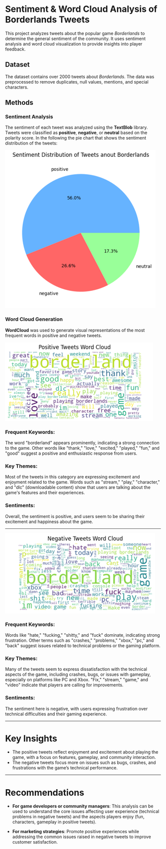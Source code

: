 
# Sentiment & Word Cloud Analysis of Borderlands Tweets

This project analyzes tweets about the popular game *Borderlands* to determine the general sentiment of the community. It uses sentiment analysis and word cloud visualization to provide insights into player feedback.

## Dataset

The dataset contains over 2000 tweets about *Borderlands*. The data was preprocessed to remove duplicates, null values, mentions, and special characters.

## Methods

### Sentiment Analysis
The sentiment of each tweet was analyzed using the **TextBlob** library. Tweets were classified as **positive**, **negative**, or **neutral** based on the polarity score.
In the following the pie chart that shows the sentiment distribution of the tweets:


![](https://github.com/Ftsem/SentimentWordCloudAnalysisOfBorderlandsTweets-NLP-Python/blob/9c571143e5b50f13b9a68d6ee8dc1130afa87d4e/Assets/Screenshot%202025-04-09%20143351.png)

### Word Cloud Generation
**WordCloud** was used to generate visual representations of the most frequent words in positive and negative tweets.



  ![Positive Tweets Word Cloud](https://github.com/Ftsem/SentimentWordCloudAnalysisOfBorderlandsTweets-NLP-Python/blob/9c571143e5b50f13b9a68d6ee8dc1130afa87d4e/Assets/Screenshot%202025-04-09%20143420.png)

  
### Frequent Keywords:
The word "borderland" appears prominently, indicating a strong connection to the game. Other words like "thank," "love," "excited," "played," "fun," and "good" suggest a positive and enthusiastic response from users.

### Key Themes:
Most of the tweets in this category are expressing excitement and enjoyment related to the game. Words such as "stream," "play," "character," and "dlc" (downloadable content) show that users are talking about the game's features and their experiences.

### Sentiments:
Overall, the sentiment is positive, and users seem to be sharing their excitement and happiness about the game.

---
  ![Negative Tweets Word Cloud](https://github.com/Ftsem/SentimentWordCloudAnalysisOfBorderlandsTweets-NLP-Python/blob/9c571143e5b50f13b9a68d6ee8dc1130afa87d4e/Assets/Screenshot%202025-04-09%20143430.png)

### Frequent Keywords:
Words like "hate," "fucking," "shitty," and "fuck" dominate, indicating strong frustration. Other terms such as "crashes," "problems," "xbox," "pc," and "back" suggest issues related to technical problems or the gaming platform.

### Key Themes:
Many of the tweets seem to express dissatisfaction with the technical aspects of the game, including crashes, bugs, or issues with gameplay, especially on platforms like PC and Xbox. "Fix," "stream," "game," and "video" indicate that players are calling for improvements.

### Sentiments:
The sentiment here is negative, with users expressing frustration over technical difficulties and their gaming experience.

---


# Key Insights

- The positive tweets reflect enjoyment and excitement about playing the game, with a focus on features, gameplay, and community interaction.
- The negative tweets focus more on issues such as bugs, crashes, and frustrations with the game’s technical performance.

---

# Recommendations

- **For game developers or community managers**: This analysis can be used to understand the core issues affecting user experience (technical problems in negative tweets) and the aspects players enjoy (fun, characters, gameplay in positive tweets).
  
- **For marketing strategies**: Promote positive experiences while addressing the common issues raised in negative tweets to improve customer satisfaction.
